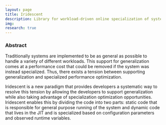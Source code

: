 ```yaml
---
layout: page
title: Iridescent
description: Library for workload-driven online specialization of systems.
img:
research: true
---
```


### Abstract

Traditionally systems are implemented to be as general as possible to handle a variety of different workloads. This support for generalization comes at a performance cost that could be removed if the system was instead specialized. Thus, there exists a tension between supporting generalization and specialized performance optimization.

Iridescent is a new paradigm that provides developers a systematic way to resolve this tension by allowing the developers to support generalization while also taking advantage of specialization optimization opportunities. Iridescent enables this by dividing the code into two parts: static code that is responsible for general purpose running of the system and dynamic code that lives in the JIT and is specialized based on configuration parameters and observed runtime variables.
